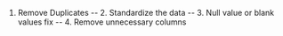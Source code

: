 1. Remove Duplicates
-- 2. Standardize the data
-- 3. Null value or blank values fix
-- 4. Remove unnecessary  columns
